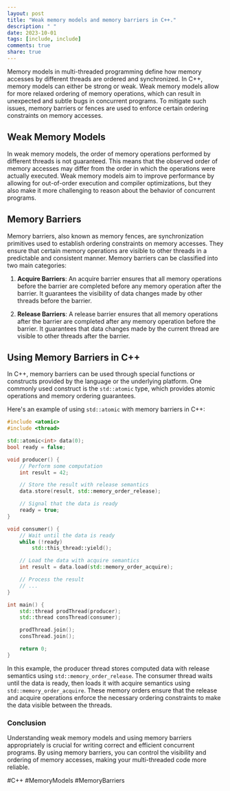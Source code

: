 ```yaml
---
layout: post
title: "Weak memory models and memory barriers in C++."
description: " "
date: 2023-10-01
tags: [include, include]
comments: true
share: true
---
```


Memory models in multi-threaded programming define how memory accesses by different threads are ordered and synchronized. In C++, memory models can either be strong or weak. Weak memory models allow for more relaxed ordering of memory operations, which can result in unexpected and subtle bugs in concurrent programs. To mitigate such issues, memory barriers or fences are used to enforce certain ordering constraints on memory accesses.

## Weak Memory Models

In weak memory models, the order of memory operations performed by different threads is not guaranteed. This means that the observed order of memory accesses may differ from the order in which the operations were actually executed. Weak memory models aim to improve performance by allowing for out-of-order execution and compiler optimizations, but they also make it more challenging to reason about the behavior of concurrent programs.

## Memory Barriers

Memory barriers, also known as memory fences, are synchronization primitives used to establish ordering constraints on memory accesses. They ensure that certain memory operations are visible to other threads in a predictable and consistent manner. Memory barriers can be classified into two main categories:

1. **Acquire Barriers**: An acquire barrier ensures that all memory operations before the barrier are completed before any memory operation after the barrier. It guarantees the visibility of data changes made by other threads before the barrier.

2. **Release Barriers**: A release barrier ensures that all memory operations after the barrier are completed after any memory operation before the barrier. It guarantees that data changes made by the current thread are visible to other threads after the barrier.

## Using Memory Barriers in C++

In C++, memory barriers can be used through special functions or constructs provided by the language or the underlying platform. One commonly used construct is the `std::atomic` type, which provides atomic operations and memory ordering guarantees.

Here's an example of using `std::atomic` with memory barriers in C++:

```cpp
#include <atomic>
#include <thread>

std::atomic<int> data(0);
bool ready = false;

void producer() {
    // Perform some computation
    int result = 42;

    // Store the result with release semantics
    data.store(result, std::memory_order_release);

    // Signal that the data is ready
    ready = true;
}

void consumer() {
    // Wait until the data is ready
    while (!ready)
        std::this_thread::yield();

    // Load the data with acquire semantics
    int result = data.load(std::memory_order_acquire);

    // Process the result
    // ...
}

int main() {
    std::thread prodThread(producer);
    std::thread consThread(consumer);

    prodThread.join();
    consThread.join();

    return 0;
}
```

In this example, the producer thread stores computed data with release semantics using `std::memory_order_release`. The consumer thread waits until the data is ready, then loads it with acquire semantics using `std::memory_order_acquire`. These memory orders ensure that the release and acquire operations enforce the necessary ordering constraints to make the data visible between the threads.

### Conclusion

Understanding weak memory models and using memory barriers appropriately is crucial for writing correct and efficient concurrent programs. By using memory barriers, you can control the visibility and ordering of memory accesses, making your multi-threaded code more reliable.

#C++ #MemoryModels #MemoryBarriers
